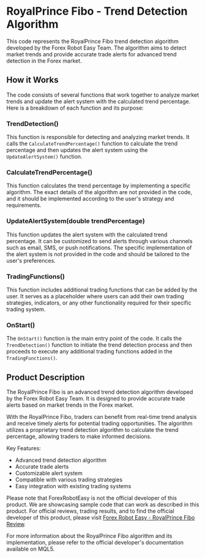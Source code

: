# RoyalPrince Fibo - Trend Detection Algorithm

This code represents the RoyalPrince Fibo trend detection algorithm developed by the Forex Robot Easy Team. The algorithm aims to detect market trends and provide accurate trade alerts for advanced trend detection in the Forex market.

## How it Works

The code consists of several functions that work together to analyze market trends and update the alert system with the calculated trend percentage. Here is a breakdown of each function and its purpose:

### TrendDetection()

This function is responsible for detecting and analyzing market trends. It calls the `CalculateTrendPercentage()` function to calculate the trend percentage and then updates the alert system using the `UpdateAlertSystem()` function.

### CalculateTrendPercentage()

This function calculates the trend percentage by implementing a specific algorithm. The exact details of the algorithm are not provided in the code, and it should be implemented according to the user's strategy and requirements.

### UpdateAlertSystem(double trendPercentage)

This function updates the alert system with the calculated trend percentage. It can be customized to send alerts through various channels such as email, SMS, or push notifications. The specific implementation of the alert system is not provided in the code and should be tailored to the user's preferences.

### TradingFunctions()

This function includes additional trading functions that can be added by the user. It serves as a placeholder where users can add their own trading strategies, indicators, or any other functionality required for their specific trading system.

### OnStart()

The `OnStart()` function is the main entry point of the code. It calls the `TrendDetection()` function to initiate the trend detection process and then proceeds to execute any additional trading functions added in the `TradingFunctions()`.

## Product Description

The RoyalPrince Fibo is an advanced trend detection algorithm developed by the Forex Robot Easy Team. It is designed to provide accurate trade alerts based on market trends in the Forex market.

With the RoyalPrince Fibo, traders can benefit from real-time trend analysis and receive timely alerts for potential trading opportunities. The algorithm utilizes a proprietary trend detection algorithm to calculate the trend percentage, allowing traders to make informed decisions.

Key Features:
- Advanced trend detection algorithm
- Accurate trade alerts
- Customizable alert system
- Compatible with various trading strategies
- Easy integration with existing trading systems

Please note that ForexRobotEasy is not the official developer of this product. We are showcasing sample code that can work as described in this product. For official reviews, trading results, and to find the official developer of this product, please visit [Forex Robot Easy - RoyalPrince Fibo Review](https://forexroboteasy.com/forex-robot-review/royalprince-fibo-review-unmissable-trade-alerts-advanced-trend-detection/).

For more information about the RoyalPrince Fibo algorithm and its implementation, please refer to the official developer's documentation available on MQL5.
